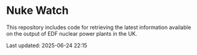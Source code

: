 # Nuke Watch

This repository includes code for retrieving the latest information available on the output of EDF nuclear power plants in the UK.

Last updated: 2025-06-24 22:15